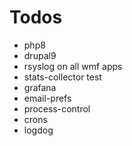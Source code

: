 # Todos
- php8
- drupal9
- rsyslog on all wmf apps
- stats-collector test
- grafana
- email-prefs
- process-control
- crons
- logdog
